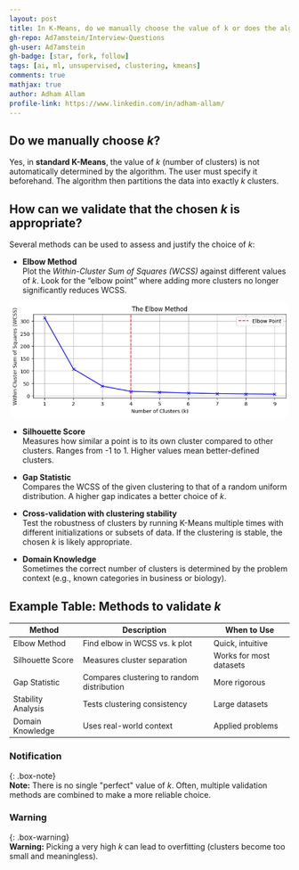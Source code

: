 ```yaml
--- 
layout: post
title: In K-Means, do we manually choose the value of k or does the algorithm determine it? How can we validate that the chosen k is appropriate?
gh-repo: Ad7amstein/Interview-Questions
gh-user: Ad7amstein
gh-badge: [star, fork, follow]
tags: [ai, ml, unsupervised, clustering, kmeans]
comments: true
mathjax: true
author: Adham Allam
profile-link: https://www.linkedin.com/in/adham-allam/
--- 
```


## Do we manually choose _k_?  

Yes, in **standard K-Means**, the value of _k_ (number of clusters) is not automatically determined by the algorithm. The user must specify it beforehand. The algorithm then partitions the data into exactly _k_ clusters.  

## How can we validate that the chosen _k_ is appropriate?  

Several methods can be used to assess and justify the choice of _k_:  

- **Elbow Method**  
  Plot the _Within-Cluster Sum of Squares (WCSS)_ against different values of _k_. Look for the “elbow point” where adding more clusters no longer significantly reduces WCSS.  

![Elbow Method](../assets/img/elbow_method.png)

- **Silhouette Score**  
  Measures how similar a point is to its own cluster compared to other clusters. Ranges from -1 to 1. Higher values mean better-defined clusters.  

- **Gap Statistic**  
  Compares the WCSS of the given clustering to that of a random uniform distribution. A higher gap indicates a better choice of _k_.  

- **Cross-validation with clustering stability**  
  Test the robustness of clusters by running K-Means multiple times with different initializations or subsets of data. If the clustering is stable, the chosen _k_ is likely appropriate.  

- **Domain Knowledge**  
  Sometimes the correct number of clusters is determined by the problem context (e.g., known categories in business or biology).  

## Example Table: Methods to validate _k_  

| Method              | Description                                   | When to Use |
|---------------------|-----------------------------------------------|-------------|
| Elbow Method        | Find elbow in WCSS vs. k plot                 | Quick, intuitive |
| Silhouette Score    | Measures cluster separation                   | Works for most datasets |
| Gap Statistic       | Compares clustering to random distribution    | More rigorous |
| Stability Analysis  | Tests clustering consistency                  | Large datasets |
| Domain Knowledge    | Uses real-world context                       | Applied problems |

### Notification  

{: .box-note}  
**Note:** There is no single "perfect" value of _k_. Often, multiple validation methods are combined to make a more reliable choice.  

### Warning  

{: .box-warning}  
**Warning:** Picking a very high _k_ can lead to overfitting (clusters become too small and meaningless).  
